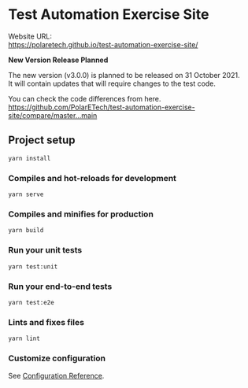 # Test Automation Exercise Site

Website URL:  
https://polaretech.github.io/test-automation-exercise-site/

__New Version Release Planned__

The new version (v3.0.0) is planned to be released on 31 October 2021.  
It will contain updates that will require changes to the test code.

You can check the code differences from here.  
https://github.com/PolarETech/test-automation-exercise-site/compare/master...main

## Project setup
```
yarn install
```

### Compiles and hot-reloads for development
```
yarn serve
```

### Compiles and minifies for production
```
yarn build
```

### Run your unit tests
```
yarn test:unit
```

### Run your end-to-end tests
```
yarn test:e2e
```

### Lints and fixes files
```
yarn lint
```

### Customize configuration
See [Configuration Reference](https://cli.vuejs.org/config/).

